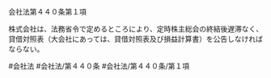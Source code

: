 会社法第４４０条第１項

株式会社は、法務省令で定めるところにより、定時株主総会の終結後遅滞なく、貸借対照表（大会社にあっては、貸借対照表及び損益計算書）を公告しなければならない。

#会社法
#会社法/第４４０条
#会社法/第４４０条/第１項

